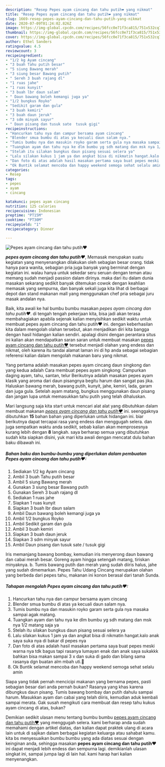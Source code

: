 ```yaml
---
description: "Resep Pepes ayam cincang dan tahu putih❤ yang nikmat"
title: "Resep Pepes ayam cincang dan tahu putih❤ yang nikmat"
slug: 1669-resep-pepes-ayam-cincang-dan-tahu-putih-yang-nikmat
date: 2020-07-09T01:24:02.826Z
image: https://img-global.cpcdn.com/recipes/56fcc0e71f3ca815/751x532cq70/pepes-ayam-cincang-dan-tahu-putih❤-foto-resep-utama.jpg
thumbnail: https://img-global.cpcdn.com/recipes/56fcc0e71f3ca815/751x532cq70/pepes-ayam-cincang-dan-tahu-putih❤-foto-resep-utama.jpg
cover: https://img-global.cpcdn.com/recipes/56fcc0e71f3ca815/751x532cq70/pepes-ayam-cincang-dan-tahu-putih❤-foto-resep-utama.jpg
author: Ethel Sanders
ratingvalue: 4.5
reviewcount: 3
recipeingredient:
- "1/2 kg Ayam cincang"
- "3 buah Tahu putih besar"
- "5 siung Bawang merah"
- "3 siung besar Bawang putih"
- " Sereh 3 buah rajang dl"
- "1 ruas jahe"
- "1 ruas kunyit"
- "3 buah lbr daun salam"
- " Daun bawang boleh kemangi juga ya"
- "1/2 bungkus Royko"
- "Sedikit garam dan gula"
- "3 buah kemiri"
- "3 buah daun jeruk"
- "3 sdm minyak sayur"
- " Daun pisang dan tusuk sate  tusuk gigi"
recipeinstructions:
- "Hancurkan tahu nya dan campur bersama ayam cincang"
- "Blender smua bumbu di atas ya kecuali daun salam nya."
- "Tumis bumbu nya dan masukin royko garam serta gula nya masaka sampai agak matang."
- "Tuangkan ayam dan tahu nya ke dlm bumbu yg sdh matang dan msk nya 1/2 matang saja ya"
- "Stelah itu silakan bungkus daun pisang sesuai selera ya"
- "Lalu silakan kukus 1 jam ya dan angkat bisa di nikmatin hangat.kalo anak saya suka nya di bakar dl pepes nya"
- "Dan foto di atas adalah hasil masakan pertama saya buat pepes meski warna nya tdk bagus tapi rasanya lumayan enak dan anak saya sukakkk bahkan bisa makan sampai 3 x dan suka di gado dan bilang sama rasanya dgn buatan alm mbah uti.🥰"
- "Ok Buntik selamat mencoba dan happy weekend semoga sehat selalu amin"
categories:
- Resep
tags:
- pepes
- ayam
- cincang

katakunci: pepes ayam cincang 
nutrition: 125 calories
recipecuisine: Indonesian
preptime: "PT15M"
cooktime: "PT30M"
recipeyield: "1"
recipecategory: Dinner

---
```



![Pepes ayam cincang dan tahu putih❤](https://img-global.cpcdn.com/recipes/56fcc0e71f3ca815/751x532cq70/pepes-ayam-cincang-dan-tahu-putih❤-foto-resep-utama.jpg)

<b><i>pepes ayam cincang dan tahu putih❤</i></b>, Memasak merupakan suatu kegiatan yang menyenangkan dilakukan oleh sebagian besar orang. tidak hanya para wanita, sebagian pria juga banyak yang berminat dengan kegiatan ini. walau hanya untuk sekedar seru seruan dengan teman atau memang sudah menjadi passion dalam dirinya. maka dari itu dalam dunia masakan sekarang sedikit banyak ditemukan cowok dengan keahlian memasak yang sempurna, dan banyak sekali juga kita lihat di berbagai depot dan stand makanan mall yang menggunakan chef pria sebagai juru masak andalan nya.

Baik, kita awali ke hal bumbu bumbu masakan <i>pepes ayam cincang dan tahu putih❤</i>. di tengah tengah pekerjaan kita, bisa jadi akan terasa membahagiakan apabila sejenak kalian menyisihkan sedikit waktu untuk membuat pepes ayam cincang dan tahu putih❤ ini. dengan keberhasilan kita dalam mengolah olahan tersebut, akan menjadikan diri kita bangga dengan hasil hidangan kalian sendiri. apalagi disini dengan perantara situs ini kalian akan mendapatkan saran saran untuk membuat masakan <u>pepes ayam cincang dan tahu putih❤</u> tersebut menjadi olahan yang endess dan nikmat, oleh karena itu tandai alamat laman ini di hp anda sebagai sebagian referensi kalian dalam mengolah makanan baru yang nikmat.

Yang pertama adalah masakan pepes ayam cincang daun singkong dan yang kedua adalah Cara membuat pepes ayam singkong: Campurkan daging ayam, tahu, santan, telur Berikutnya adalah masakan pepes ayam klasik yang aroma dari daun pisangnya begitu harum dan sangat pas jika. Haluskan bawang merah, bawang putih, kunyit, jahe, kemiri, lada, garam dan juga gula. Setelah ayam matang, bungkus menggunakan daun pisang dan jangan lupa untuk memasukkan tahu putih yang telah dihaluskan.


Mari langsung saja kita start untuk mencari alat alat yang dibutuhkan dalam membuat makanan <u><i>pepes ayam cincang dan tahu putih❤</i></u> ini. seenggaknya dibutuhkan <b>15</b> bahan bahan yang diperlukan untuk hidangan ini. biar berikutnya dapat tercapai rasa yang endess dan menggugah selera. dan juga sempatkan waktu anda sedikit, sebab kalian akan memprosesnya kurang lebih dengan <b>8</b> langkah. saya berharap semua yang dibutuhkan sudah kita siapkan disini, yuk mari kita awali dengan mencatat dulu bahan baku dibawah ini.

<!--inarticleads1-->

##### Bahan baku dan bumbu-bumbu yang diperlukan dalam pembuatan Pepes ayam cincang dan tahu putih❤:

1. Sediakan 1/2 kg Ayam cincang
1. Ambil 3 buah Tahu putih besar
1. Ambil 5 siung Bawang merah
1. Gunakan 3 siung besar Bawang putih
1. Gunakan  Sereh 3 buah rajang dl
1. Sediakan 1 ruas jahe
1. Siapkan 1 ruas kunyit
1. Siapkan 3 buah lbr daun salam
1. Ambil  Daun bawang boleh kemangi juga ya
1. Ambil 1/2 bungkus Royko
1. Ambil Sedikit garam dan gula
1. Ambil 3 buah kemiri
1. Siapkan 3 buah daun jeruk
1. Siapkan 3 sdm minyak sayur
1. Ambil  Daun pisang dan tusuk sate / tusuk gigi


Iris memanjang bawang bombay, kemudian iris menyerong daun bawang dan cabai merah besar. Goreng ayam hingga setengah matang, tiriskan minyaknya. b. Tumis bawang putih dan merah yang sudah diiris halus, jahe yang sudah dimemarkan. Pepes Tahu Udang Cincang merupakan olahan yang berbeda dari pepes tahu, makanan ini konon berasal dari tanah Sunda. 

<!--inarticleads2-->

##### Tahapan mengolah Pepes ayam cincang dan tahu putih❤:

1. Hancurkan tahu nya dan campur bersama ayam cincang
1. Blender smua bumbu di atas ya kecuali daun salam nya.
1. Tumis bumbu nya dan masukin royko garam serta gula nya masaka sampai agak matang.
1. Tuangkan ayam dan tahu nya ke dlm bumbu yg sdh matang dan msk nya 1/2 matang saja ya
1. Stelah itu silakan bungkus daun pisang sesuai selera ya
1. Lalu silakan kukus 1 jam ya dan angkat bisa di nikmatin hangat.kalo anak saya suka nya di bakar dl pepes nya
1. Dan foto di atas adalah hasil masakan pertama saya buat pepes meski warna nya tdk bagus tapi rasanya lumayan enak dan anak saya sukakkk bahkan bisa makan sampai 3 x dan suka di gado dan bilang sama rasanya dgn buatan alm mbah uti.🥰
1. Ok Buntik selamat mencoba dan happy weekend semoga sehat selalu amin


Siapa yang tidak pernah mencicipi makanan yang bernama pepes, pasti sebagian besar dari anda pernah bukan? Rasanya yang khas karena dibungkus daun pisang. Tumis bawang bombay dan putih dahulu sampai harum. Masukkan ayam dan cabai yang telah diiris, kemudian aduk kembali sampai merata. Gak susah mengikuti cara membuat dan resep tahu kukus ayam cincang di atas, bukan? 

Demikian sedikit ulasan menu tentang bumbu bumbu <u>pepes ayam cincang dan tahu putih❤</u> yang menggugah selera. kami berharap anda sudah memahami dengan artikel diatas, dan kalian dapat praktek ulang di acara lain untuk di sajikan dalam berbagai kegiatan keluarga atau sahabat kamu. kita bs menyesuaikan bumbu bumbu yang ada diatas sesuai dengan keinginan anda, sehingga masakan <b>pepes ayam cincang dan tahu putih❤</b> ini dapat menjadi lebih endess dan sempurna lagi. demikianlah ulasan singkat ini, sampai jumpa lagi di lain hal. kami harap hari kalian menyenangkan.
